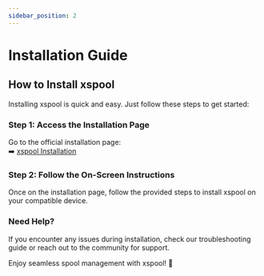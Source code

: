 ```yaml
---
sidebar_position: 2
---
```


# Installation Guide

## How to Install xspool

Installing xspool is quick and easy. Just follow these steps to get started:

### Step 1: Access the Installation Page

Go to the official installation page:  
➡️ [xspool Installation](https://xperiments.in/xspool-bin)

### Step 2: Follow the On-Screen Instructions

Once on the installation page, follow the provided steps to install xspool on your compatible device.

### Need Help?

If you encounter any issues during installation, check our troubleshooting guide or reach out to the community for support.

Enjoy seamless spool management with xspool! 🎉
